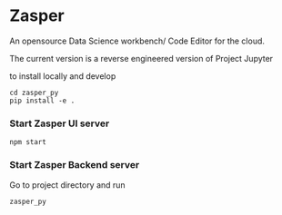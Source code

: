 # Zasper

An opensource Data Science workbench/ Code Editor for the cloud.

The current version is a reverse engineered version of Project Jupyter




to install locally and develop

```
cd zasper_py
pip install -e .
```




### Start Zasper UI server

```
npm start
```
### Start Zasper Backend server

Go to project directory and run

```
zasper_py
```
